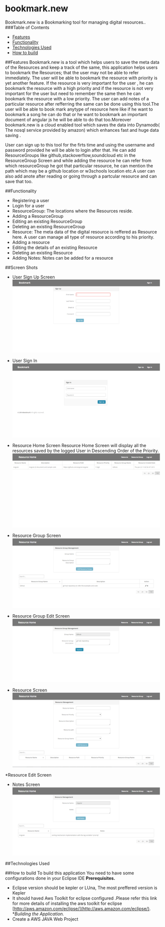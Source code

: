 bookmark.new
============

Bookmark.new is a Bookmarking tool for managing digital resources.. 
###Table of Contents  
* [Features][]
* [Functionality][]
* [Technologies Used][]
* [How to build][]

##<a name="Features"></a>Features
Bookmark.new is a tool which helps users to save the meta data of the Resources and keep a track of the same, this application helps users to bookmark the Resources; that the user may not be able to  refer immediately. The user will be able to bookmark the resource with priority is yet another feature. If the resource is very important for the user , he can bookmark the resource with a high priority and if the resource is not very important for the user but need to remember the same then he can bookmark the resource with a low priority. The user can add notes of a particular resource after refferring the same can be done using this tool.The user will be able to book mark anytype of resource here like if he want to bookmark a song he can do that or he want to bookmark an important document of angular js he will be able to do that too.Moreover bookmark.new is a cloud enabled tool which saves the data into Dynamodb( The nosql service provided by amazon) which enhances fast and huge data saving .

User can sign up to this tool for the firts time and using the username and password provided he will be able to login after that. He can add ResourceGroups like github,stackoverflow,soundcloud etc in the ResourceGroup Screen and while adding the resource he can refer from which resourceGroup he got that particular resource, he can mention the path which may be a github location or w3schools location etc.A user can also  add anote after reading or going through a partcular resource  and can save that too.

##<a name="Functionality"></a>Functionality
* Registering a user
* Login for a user
* ResourceGroup: The locations where the Resources reside.
* Adding a ResourceGroup
* Editing an existing ResourceGroup
* Deleting an existing ResourceGroup
* Resource: The meta data of the digital resource is reffered as Resource here. A user can manage all type of resource according to his priority.
* Adding a resource
* Editing the details of an existing Resource
* Deleting an existing Resource
* Adding Notes: Notes can be added for a resource

##Screen Shots
* User Sign Up Screen
![Sign Up](https://github.com/AccelNA/aws-coe/blob/master/contents/images/Bookmark/bookmark1.PNG)<br/>

* User Sign In 
![Sign In](https://github.com/AccelNA/aws-coe/blob/master/contents/images/Bookmark/bookmark4.PNG)<br/>

* Resource Home Screen
Resource Home Screen will display all the resources saved by the logged  User in Descending Order of the Priority.
![Home](https://github.com/AccelNA/aws-coe/blob/master/contents/images/Bookmark/bookmark17.PNG)<br/>

* Resource Group Screen
![Resource Group](https://github.com/AccelNA/aws-coe/blob/master/contents/images/Bookmark/bookmark11.PNG)<br/>

* Resource Group Edit Screen
![Resource Group Edit](https://github.com/AccelNA/aws-coe/blob/master/contents/images/Bookmark/bookmark10.PNG)<br/>

* Resource Screen
![Resource](https://github.com/AccelNA/aws-coe/blob/master/contents/images/Bookmark/bookmark12.PNG)<br/>

*Resource Edit Screen 


* Notes Screen
![Notes](https://github.com/AccelNA/aws-coe/blob/master/contents/images/Bookmark/bookmark16.PNG)<br/>

##<a name="Technology"></a>Technologies Used



##<a name="Build"></a>How to build
To build this application You need to have some configurations done in your Eclipse IDE
**Prerequisites.<br>**
* Eclipse version should be kepler or LUna, The most preffered version is Kepler
* It should haved Aws Toolkit for eclipse configured .Please refer this link for more details of installing the aws toolkit for eclipse  [http://aws.amazon.com/eclipse/](http://aws.amazon.com/eclipse/).
**Building the Application.<br>*
* Create a AWS JAVA Web Project 

[Features]: #Features
[Functionality]: #Functionality
[Technologies Used]: #Technology
[How to build]: #Build
